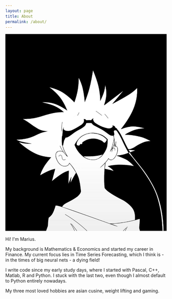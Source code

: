 ```yaml
---
layout: page
title: About
permalink: /about/
---
```

<!-- 
This is the base Jekyll theme. You can find out more info about customizing your Jekyll theme, as well as basic Jekyll usage documentation at [jekyllrb.com](https://jekyllrb.com/)

You can find the source code for Minima at GitHub:
[jekyll][jekyll-organization] /
[minima](https://github.com/jekyll/minima)

You can find the source code for Jekyll at GitHub:
[jekyll][jekyll-organization] /
[jekyll](https://github.com/jekyll/jekyll)


[jekyll-organization]: https://github.com/jekyll -->

<div class="about-page">
  <div class="about-image">
      <img src="/assets/images/bersten.png" alt="About Me">

  </div>
  <div class="about-text">
      <p>Hi! I'm Marius.</p>
      <p>My background is Mathematics & Economics and started my career in Finance.
      My current focus lies in Time Series Forecasting, which I think is - in the times of big neural nets - a dying field!</p>
      <p>I write code since my early study days, where I started with Pascal, C++, Matlab, R and Python. I stuck with the last two, even though I almost default to Python entirely nowadays.</p>
      <p>My three most loved hobbies are asian cusine, weight lifting and gaming.</p>
  </div>
</div>

